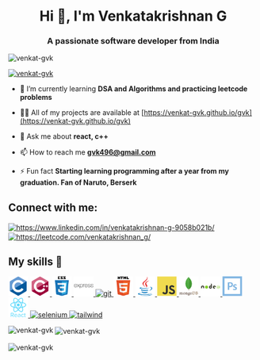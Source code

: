 <h1 align="center">Hi 👋, I'm Venkatakrishnan G</h1>
<h3 align="center">A passionate software developer from India</h3>

<p align="left"> <img src="https://komarev.com/ghpvc/?username=venkat-gvk&label=Profile%20views&color=0e75b6&style=flat" alt="venkat-gvk" /> </p>

<p align="left"> <a href="https://github.com/ryo-ma/github-profile-trophy"><img src="https://github-profile-trophy.vercel.app/?username=venkat-gvk&theme=discord" alt="venkat-gvk" /></a> </p>

- 🌱 I’m currently learning **DSA and Algorithms and practicing leetcode problems**

- 👨‍💻 All of my projects are available at [https://venkat-gvk.github.io/gvk](https://venkat-gvk.github.io/gvk)

- 💬 Ask me about **react, c++**

- 📫 How to reach me **gvk496@gmail.com**

- ⚡ Fun fact **Starting learning programming after a year from my graduation. Fan of Naruto, Berserk**

## Connect with me:
<p align="left">
<a href="https://linkedin.com/in/https://www.linkedin.com/in/venkatakrishnan-g-9058b021b/" target="blank"><img align="center" src="https://raw.githubusercontent.com/rahuldkjain/github-profile-readme-generator/master/src/images/icons/Social/linked-in-alt.svg" alt="https://www.linkedin.com/in/venkatakrishnan-g-9058b021b/" height="30" width="40" /></a>
<a href="https://www.leetcode.com/https://leetcode.com/venkatakrishnan_g/" target="blank"><img align="center" src="https://raw.githubusercontent.com/rahuldkjain/github-profile-readme-generator/master/src/images/icons/Social/leet-code.svg" alt="https://leetcode.com/venkatakrishnan_g/" height="30" width="40" /></a>
</p>

## My skills 🚀
<p align="left"> <a href="https://www.cprogramming.com/" target="_blank"> <img src="https://raw.githubusercontent.com/devicons/devicon/master/icons/c/c-original.svg" alt="c" width="40" height="40"/> </a> <a href="https://www.w3schools.com/cpp/" target="_blank"> <img src="https://raw.githubusercontent.com/devicons/devicon/master/icons/cplusplus/cplusplus-original.svg" alt="cplusplus" width="40" height="40"/> </a> <a href="https://www.w3schools.com/css/" target="_blank"> <img src="https://raw.githubusercontent.com/devicons/devicon/master/icons/css3/css3-original-wordmark.svg" alt="css3" width="40" height="40"/> </a> <a href="https://expressjs.com" target="_blank"> <img src="https://raw.githubusercontent.com/devicons/devicon/master/icons/express/express-original-wordmark.svg" alt="express" width="40" height="40"/> </a> <a href="https://git-scm.com/" target="_blank"> <img src="https://www.vectorlogo.zone/logos/git-scm/git-scm-icon.svg" alt="git" width="40" height="40"/> </a> <a href="https://www.w3.org/html/" target="_blank"> <img src="https://raw.githubusercontent.com/devicons/devicon/master/icons/html5/html5-original-wordmark.svg" alt="html5" width="40" height="40"/> </a> <a href="https://www.java.com" target="_blank"> <img src="https://raw.githubusercontent.com/devicons/devicon/master/icons/java/java-original.svg" alt="java" width="40" height="40"/> </a> <a href="https://developer.mozilla.org/en-US/docs/Web/JavaScript" target="_blank"> <img src="https://raw.githubusercontent.com/devicons/devicon/master/icons/javascript/javascript-original.svg" alt="javascript" width="40" height="40"/> </a> <a href="https://www.mongodb.com/" target="_blank"> <img src="https://raw.githubusercontent.com/devicons/devicon/master/icons/mongodb/mongodb-original-wordmark.svg" alt="mongodb" width="40" height="40"/> </a> <a href="https://nodejs.org" target="_blank"> <img src="https://raw.githubusercontent.com/devicons/devicon/master/icons/nodejs/nodejs-original-wordmark.svg" alt="nodejs" width="40" height="40"/> </a> <a href="https://www.photoshop.com/en" target="_blank"> <img src="https://raw.githubusercontent.com/devicons/devicon/master/icons/photoshop/photoshop-line.svg" alt="photoshop" width="40" height="40"/> </a> <a href="https://reactjs.org/" target="_blank"> <img src="https://raw.githubusercontent.com/devicons/devicon/master/icons/react/react-original-wordmark.svg" alt="react" width="40" height="40"/> </a> <a href="https://www.selenium.dev" target="_blank"> <img src="https://raw.githubusercontent.com/detain/svg-logos/780f25886640cef088af994181646db2f6b1a3f8/svg/selenium-logo.svg" alt="selenium" width="40" height="40"/> </a> <a href="https://tailwindcss.com/" target="_blank"> <img src="https://www.vectorlogo.zone/logos/tailwindcss/tailwindcss-icon.svg" alt="tailwind" width="40" height="40"/> </a> </p>

<p><img align="left" src="https://github-readme-stats.vercel.app/api/top-langs?username=venkat-gvk&show_icons=true&locale=en&layout=compact" alt="venkat-gvk" /></p>

<p>&nbsp;<img align="center" src="https://github-readme-stats.vercel.app/api?username=venkat-gvk&show_icons=true&locale=en" alt="venkat-gvk" /></p>

<p><img align="center" src="https://github-readme-streak-stats.herokuapp.com/?user=venkat-gvk&" alt="venkat-gvk" /></p>
